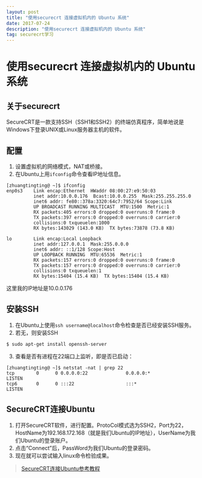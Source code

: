 ```yaml
---
layout: post
title: "使用securecrt 连接虚拟机内的 Ubuntu 系统"
date: 2017-07-24 
description: "使用securecrt 连接虚拟机内的 Ubuntu 系统"
tag: securecrt学习 
--- 
```

# 使用securecrt 连接虚拟机内的 Ubuntu 系统
## 关于securecrt
SecureCRT是一款支持SSH（SSH1和SSH2）的终端仿真程序，简单地说是Windows下登录UNIX或Linux服务器主机的软件。
## 配置
1. 设置虚拟机的网络模式，NAT或桥接。
2. 在Ubuntu上用`ifconfig`命令查看IP地址信息。

```
[zhuangtingting@ ~]$ ifconfig
enp0s3    Link encap:Ethernet  HWaddr 08:00:27:e9:50:03  
          inet addr:10.0.0.176  Bcast:10.0.0.255  Mask:255.255.255.0
          inet6 addr: fe80::378a:3320:64c7:7952/64 Scope:Link
          UP BROADCAST RUNNING MULTICAST  MTU:1500  Metric:1
          RX packets:405 errors:0 dropped:0 overruns:0 frame:0
          TX packets:397 errors:0 dropped:0 overruns:0 carrier:0
          collisions:0 txqueuelen:1000 
          RX bytes:143029 (143.0 KB)  TX bytes:73878 (73.8 KB)

lo        Link encap:Local Loopback  
          inet addr:127.0.0.1  Mask:255.0.0.0
          inet6 addr: ::1/128 Scope:Host
          UP LOOPBACK RUNNING  MTU:65536  Metric:1
          RX packets:157 errors:0 dropped:0 overruns:0 frame:0
          TX packets:157 errors:0 dropped:0 overruns:0 carrier:0
          collisions:0 txqueuelen:1 
          RX bytes:15404 (15.4 KB)  TX bytes:15404 (15.4 KB)
```

这里我的IP地址是10.0.0.176

## 安装SSH
1. 在Ubuntu上使用`ssh username@localhost`命令检查是否已经安装SSH服务。
2. 若无，则安装SSH

```
$ sudo apt-get install openssh-server
```

3. 查看是否有进程在22端口上监听，即是否已启动：

```
[zhuangtingting@ ~]$ netstat -nat | grep 22
tcp        0      0 0.0.0.0:22              0.0.0.0:*               LISTEN     
tcp6       0      0 :::22                   :::*                    LISTEN 
```

## SecureCRT连接Ubuntu
1. 打开SecureCRT软件，进行配置。ProtoCol模式选为SSH2，Port为22，HostName为192.168.172.168（就是我们Ubuntu的IP地址），UserName为我们Ubuntu的登录账户。
2. 点击“Connect”后，PassWord为我们Ubuntu的登录密码。
3. 现在就可以尝试输入linux命令检验成果。

> [SecureCRT连接Ubuntu参考教程](http://www.linuxidc.com/Linux/2015-05/117048.htm)




